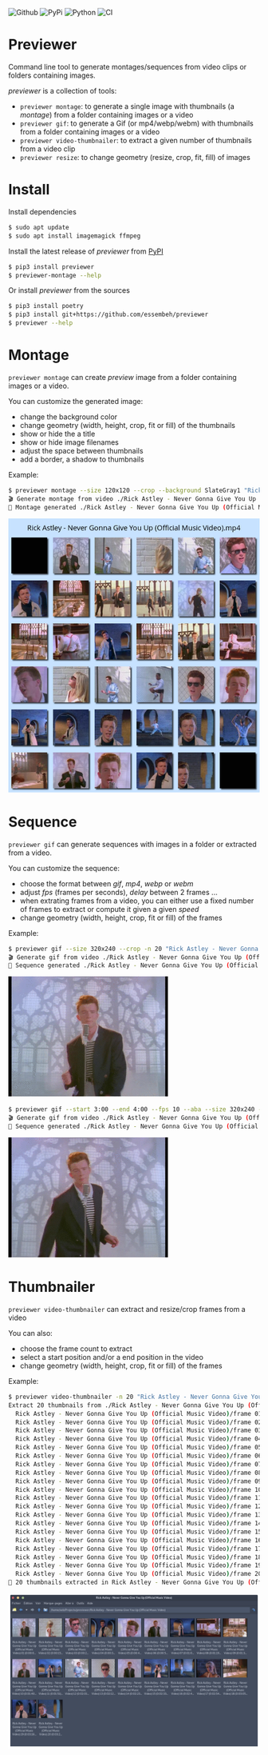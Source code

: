![Github](https://img.shields.io/github/tag/essembeh/previewer.svg)
![PyPi](https://img.shields.io/pypi/v/previewer.svg)
![Python](https://img.shields.io/pypi/pyversions/previewer.svg)
![CI](https://github.com/essembeh/previewer/actions/workflows/poetry.yml/badge.svg)

# Previewer

Command line tool to generate montages/sequences from video clips or folders containing images.

_previewer_ is a collection of tools:

- `previewer montage`: to generate a single image with thumbnails (a _montage_) from a folder containing images or a video
- `previewer gif`: to generate a Gif (or mp4/webp/webm) with thumbnails from a folder containing images or a video
- `previewer video-thumbnailer`: to extract a given number of thumbnails from a video clip
- `previewer resize`: to change geometry (resize, crop, fit, fill) of images

# Install

Install dependencies

```sh
$ sudo apt update
$ sudo apt install imagemagick ffmpeg
```

Install the latest release of _previewer_ from [PyPI](https://pypi.org/project/previewer/)

```sh
$ pip3 install previewer
$ previewer-montage --help
```

Or install _previewer_ from the sources

```sh
$ pip3 install poetry
$ pip3 install git+https://github.com/essembeh/previewer
$ previewer --help
```

# Montage

`previewer montage` can create _preview_ image from a folder containing images or a video.

You can customize the generated image:

- change the background color
- change geometry (width, height, crop, fit or fill) of the thumbnails
- show or hide the a title
- show or hide image filenames
- adjust the space between thumbnails
- add a border, a shadow to thumbnails

Example:

```sh
$ previewer montage --size 120x120 --crop --background SlateGray1 "Rick Astley - Never Gonna Give You Up (Official Music Video).mp4"
🎬 Generate montage from video ./Rick Astley - Never Gonna Give You Up (Official Music Video).mp4 using 36 thumbnails
🍺 Montage generated ./Rick Astley - Never Gonna Give You Up (Official Music Video).jpg
```

![Example of montage](images/montage.jpg)

# Sequence

`previewer gif` can generate sequences with images in a folder or extracted from a video.

You can customize the sequence:

- choose the format between _gif_, _mp4_, _webp_ or _webm_
- adjust _fps_ (frames per seconds), _delay_ between 2 frames ...
- when extrating frames from a video, you can either use a fixed number of frames to extract or compute it given a given _speed_
- change geometry (width, height, crop, fit or fill) of the frames

Example:

```sh
$ previewer gif --size 320x240 --crop -n 20 "Rick Astley - Never Gonna Give You Up (Official Music Video).mp4"
🎬 Generate gif from video ./Rick Astley - Never Gonna Give You Up (Official Music Video).mp4 using 20 thumbnails
🍺 Sequence generated ./Rick Astley - Never Gonna Give You Up (Official Music Video).gif
```

![Example of sequence](images/sequence.gif)

```sh
$ previewer gif --start 3:00 --end 4:00 --fps 10 --aba --size 320x240 --crop "Rick Astley - Never Gonna Give You Up (Official Music Video).mp4"
🎬 Generate gif from video ./Rick Astley - Never Gonna Give You Up (Official Music Video).mp4 using 10 thumbnails
🍺 Sequence generated ./Rick Astley - Never Gonna Give You Up (Official Music Video).gif
```

![Example of sequence with A-B-A loop](images/sequence-aba.gif)

# Thumbnailer

`previewer video-thumbnailer` can extract and resize/crop frames from a video

You can also:

- choose the frame count to extract
- select a start position and/or a end position in the video
- change geometry (width, height, crop, fit or fill) of the frames

Example:

```sh
$ previewer video-thumbnailer -n 20 "Rick Astley - Never Gonna Give You Up (Official Music Video).mp4"
Extract 20 thumbnails from ./Rick Astley - Never Gonna Give You Up (Official Music Video).mp4
  Rick Astley - Never Gonna Give You Up (Official Music Video)/frame 01 (0:00:05).jpg (1920x1080) at position 0:00:05
  Rick Astley - Never Gonna Give You Up (Official Music Video)/frame 02 (0:00:15).jpg (1920x1080) at position 0:00:15
  Rick Astley - Never Gonna Give You Up (Official Music Video)/frame 03 (0:00:26).jpg (1920x1080) at position 0:00:26
  Rick Astley - Never Gonna Give You Up (Official Music Video)/frame 04 (0:00:37).jpg (1920x1080) at position 0:00:37
  Rick Astley - Never Gonna Give You Up (Official Music Video)/frame 05 (0:00:47).jpg (1920x1080) at position 0:00:47
  Rick Astley - Never Gonna Give You Up (Official Music Video)/frame 06 (0:00:58).jpg (1920x1080) at position 0:00:58
  Rick Astley - Never Gonna Give You Up (Official Music Video)/frame 07 (0:01:08).jpg (1920x1080) at position 0:01:08
  Rick Astley - Never Gonna Give You Up (Official Music Video)/frame 08 (0:01:19).jpg (1920x1080) at position 0:01:19
  Rick Astley - Never Gonna Give You Up (Official Music Video)/frame 09 (0:01:30).jpg (1920x1080) at position 0:01:30
  Rick Astley - Never Gonna Give You Up (Official Music Video)/frame 10 (0:01:40).jpg (1920x1080) at position 0:01:40
  Rick Astley - Never Gonna Give You Up (Official Music Video)/frame 11 (0:01:51).jpg (1920x1080) at position 0:01:51
  Rick Astley - Never Gonna Give You Up (Official Music Video)/frame 12 (0:02:01).jpg (1920x1080) at position 0:02:01
  Rick Astley - Never Gonna Give You Up (Official Music Video)/frame 13 (0:02:12).jpg (1920x1080) at position 0:02:12
  Rick Astley - Never Gonna Give You Up (Official Music Video)/frame 14 (0:02:23).jpg (1920x1080) at position 0:02:23
  Rick Astley - Never Gonna Give You Up (Official Music Video)/frame 15 (0:02:33).jpg (1920x1080) at position 0:02:33
  Rick Astley - Never Gonna Give You Up (Official Music Video)/frame 16 (0:02:44).jpg (1920x1080) at position 0:02:44
  Rick Astley - Never Gonna Give You Up (Official Music Video)/frame 17 (0:02:54).jpg (1920x1080) at position 0:02:54
  Rick Astley - Never Gonna Give You Up (Official Music Video)/frame 18 (0:03:05).jpg (1920x1080) at position 0:03:05
  Rick Astley - Never Gonna Give You Up (Official Music Video)/frame 19 (0:03:16).jpg (1920x1080) at position 0:03:16
  Rick Astley - Never Gonna Give You Up (Official Music Video)/frame 20 (0:03:26).jpg (1920x1080) at position 0:03:26
🍺 20 thumbnails extracted in Rick Astley - Never Gonna Give You Up (Official Music Video)/

```

![Example of thumbnailer](images/frames.png)
